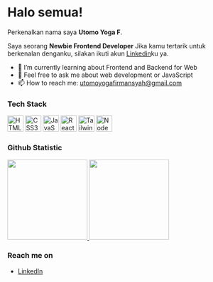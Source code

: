 # Halo semua! 

Perkenalkan nama saya **Utomo Yoga F**.

Saya seorang **Newbie Frontend Developer** 
Jika kamu tertarik untuk berkenalan denganku, silakan ikuti akun [Linkedin](https://www.linkedin.com/in/utomo-yoga-firmansyah-aa2a2b1aa/)ku ya.
- 🌱 I’m currently learning about Frontend and Backend for Web
- 💬 Feel free to ask me about web development or JavaScript
- 📫 How to reach me: utomoyogafirmansyah@gmail.com


### Tech Stack
<p align="left">

<a href="https://developer.mozilla.org/en-US/docs/Glossary/HTML5" target="_blank" rel="noreferrer"><img src="https://raw.githubusercontent.com/danielcranney/readme-generator/main/public/icons/skills/html5-colored.svg" width="36" height="36" alt="HTML5" /></a>
  <a href="https://www.w3.org/TR/CSS/#css" target="_blank" rel="noreferrer"><img src="https://raw.githubusercontent.com/danielcranney/readme-generator/main/public/icons/skills/css3-colored.svg" width="36" height="36" alt="CSS3" /></a>
  <a href="https://developer.mozilla.org/en-US/docs/Web/JavaScript" target="_blank" rel="noreferrer"><img src="https://raw.githubusercontent.com/danielcranney/readme-generator/main/public/icons/skills/javascript-colored.svg" width="36" height="36" alt="JavaScript" /></a>
<a href="https://reactjs.org/" target="_blank" rel="noreferrer"><img src="https://raw.githubusercontent.com/danielcranney/readme-generator/main/public/icons/skills/react-colored.svg" width="36" height="36" alt="React" /></a>
<a href="https://tailwindcss.com/" target="_blank" rel="noreferrer"><img src="https://raw.githubusercontent.com/danielcranney/readme-generator/main/public/icons/skills/tailwindcss-colored.svg" width="36" height="36" alt="TailwindCSS" /></a>
<a href="https://nodejs.org/en/" target="_blank" rel="noreferrer"><img src="https://raw.githubusercontent.com/danielcranney/readme-generator/main/public/icons/skills/nodejs-colored.svg" width="36" height="36" alt="NodeJS" /></a>
</p>
  
### Github Statistic
<p align="left">
<a href="https://github.com/yoghaf">
  <img height="180em" src="https://github-readme-stats-eight-theta.vercel.app/api?username=yoghaf&show_icons=true&theme=algolia&include_all_commits=true&count_private=true"/>
  <img height="180em" src="https://github-readme-stats-eight-theta.vercel.app/api/top-langs/?username=yoghaf&layout=compact&langs_count=8&theme=algolia"/>
</a>
</p>

### Reach me on
- <a href="https://www.linkedin.com/in/utomo-yoga-firmansyah-aa2a2b1aa/">LinkedIn</a>

